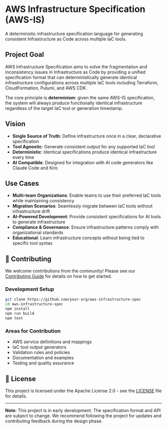 # AWS Infrastructure Specification (AWS-IS)

A deterministic infrastructure specification language for generating consistent Infrastructure as Code across multiple IaC tools.

## Project Goal

AWS Infrastructure Specification aims to solve the fragmentation and inconsistency issues in Infrastructure as Code by providing a unified specification format that can deterministically generate identical infrastructure configurations across multiple IaC tools including Terraform, CloudFormation, Pulumi, and AWS CDK.

The core principle is **determinism**: given the same AWS-IS specification, the system will always produce functionally identical infrastructure regardless of the target IaC tool or generation timestamp.

## Vision

- **Single Source of Truth**: Define infrastructure once in a clear, declarative specification
- **Tool Agnostic**: Generate consistent output for any supported IaC tool
- **Deterministic**: Identical specifications produce identical infrastructure every time
- **AI Compatible**: Designed for integration with AI code generators like Claude Code and Kiro

## Use Cases

- **Multi-team Organizations**: Enable teams to use their preferred IaC tools while maintaining consistency
- **Migration Scenarios**: Seamlessly migrate between IaC tools without infrastructure drift
- **AI-Powered Development**: Provide consistent specifications for AI tools to generate infrastructure
- **Compliance & Governance**: Ensure infrastructure patterns comply with organizational standards
- **Educational**: Learn infrastructure concepts without being tied to specific tool syntax

## 🤝 Contributing

We welcome contributions from the community! Please see our [Contributing Guide](CONTRIBUTING.md) for details on how to get started.

### Development Setup
```bash
git clone https://github.com/your-org/aws-infrastructure-spec
cd aws-infrastructure-spec
npm install
npm run build
npm test
```

### Areas for Contribution
- AWS service definitions and mappings
- IaC tool output generators
- Validation rules and policies
- Documentation and examples
- Testing and quality assurance

## 📄 License

This project is licensed under the Apache License 2.0 - see the [LICENSE](LICENSE) file for details.

---

**Note**: This project is in early development. The specification format and API are subject to change. We recommend following the project for updates and contributing feedback during the design phase.
